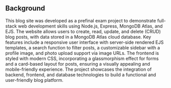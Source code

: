 ## Background
This blog site was developed as a prefinal exam project to demonstrate full-stack web development skills using Node.js, Express, MongoDB Atlas, and EJS. 
The website allows users to create, read, update, and delete (CRUD) blog posts, with data stored in a MongoDB Atlas cloud database. Key features include a responsive user interface with server-side rendered EJS templates, a search function to filter posts, a customizable sidebar with a profile image, and photo upload support via image URLs. 
The frontend is styled with modern CSS, incorporating a glassmorphism effect for forms and a card-based layout for posts, ensuring a visually appealing and mobile-friendly experience. The project showcases the integration of backend, frontend, and database technologies to build a functional and user-friendly blog platform.
